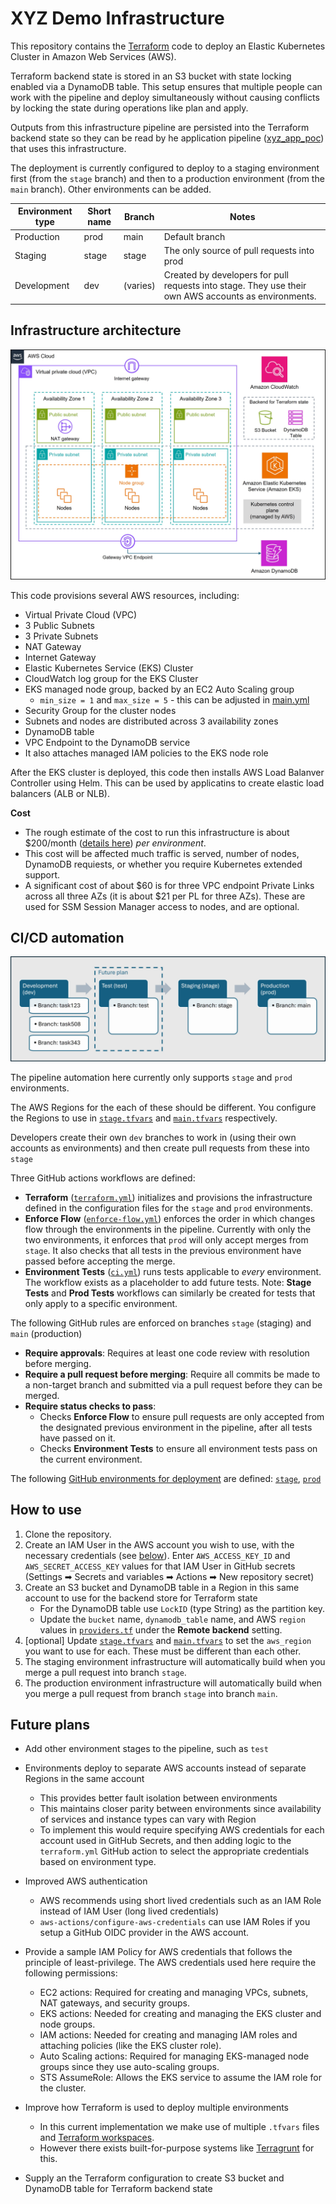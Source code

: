 # XYZ Demo Infrastructure

This repository contains the [Terraform](https://www.terraform.io/) code to 
deploy an Elastic Kubernetes Cluster in Amazon Web Services (AWS).

Terraform backend state is stored in an S3 bucket with state locking enabled via a DynamoDB table. This setup ensures that multiple people can work with the pipeline and deploy simultaneously without causing conflicts by locking the state during operations like plan and apply.

Outputs from this infrastructure pipeline are persisted into the Terraform backend state so they can be read by he application pipeline ([xyz_app_poc](https://github.com/setheliot/xyz_app_poc)) that uses this infrastructure.

The deployment is currently configured to deploy to a staging environment first (from the `stage` branch) and then to a production environment (from the `main` branch). Other environments can be added.

| Environment type    | Short name | Branch     | Notes   |
| --------            | -------    |-------     | -------        |
| Production          | prod       | main       | Default branch |
| Staging             | stage      | stage      | The only source of pull requests into prod |
| Development         | dev        | (varies)   | Created by developers for pull requests into stage. They use their own AWS accounts as environments. |

## Infrastructure architecture

![architecture](images/infrastructure_architecture.jpg)

This code provisions several AWS resources, including:
- Virtual Private Cloud (VPC)
- 3 Public Subnets
- 3 Private Subnets
- NAT Gateway
- Internet Gateway
- Elastic Kubernetes Service (EKS) Cluster
- CloudWatch log group for the EKS Cluster
- EKS managed node group, backed by an EC2 Auto Scaling group
  -  `min_size = 1` and `max_size = 5` - this can be adjusted in [main.yml](terraform/main.tf)
- Security Group for the cluster nodes
- Subnets and nodes are distributed across 3 availability zones
- DynamoDB table
- VPC Endpoint to the DynamoDB service
- It also attaches managed IAM policies to the EKS node role

After the EKS cluster is deployed, this code then installs AWS Load Balanver Controller using Helm. This can be used by applicatins to create elastic load balancers (ALB or NLB).


**Cost** 
- The rough estimate of the cost to run this infrastructure is about $200/month ([details here](https://calculator.aws/#/estimate?id=e44ce3d3abfb08aaed9e531aee28d831de131b99)) _per environment_.
- This cost will be affected much traffic is served, number of nodes, DynamoDB requiests, or whether you require Kubernetes extended support.
- A significant cost of about $60 is for three VPC endpoint Private Links across all three AZs (it is about $21 per PL for three AZs). These are used for SSM Session Manager access to nodes, and are optional.

## CI/CD automation

![pipeline](images/pipeline.jpg)

The pipeline automation here currently only supports `stage` and `prod` environments.

The AWS Regions for the each of these should be different. You configure the Regions to use in [`stage.tfvars`](terraform/environment/stage.tfvars) and  [`main.tfvars`](terraform/environment/main.tfvars) respectively.

Developers create their own `dev` branches to work in (using their own accounts as environments) and then create pull requests from these into `stage`

Three GitHub actions workflows are defined:

- **Terraform** ([`terraform.yml`](.github/workflows/terraform.yml)) initializes and provisions the infrastructure defined in the configuration files for the `stage` and `prod` environments.
- **Enforce Flow** ([`enforce-flow.yml`](.github/workflows/enforce-flow.yml)) enforces the order in which changes flow through the environments in the pipeline. Currently with only the two environments, it enforces that `prod` will only accept merges from `stage`. It also checks that all tests in the previous environment have passed before accepting the merge.
- **Environment Tests** ([`ci.yml`](.github/workflows/ci.yml)) runs tests applicable to _every_ environment. The workflow exists as a placeholder to add future tests. Note: **Stage Tests** and **Prod Tests** workflows can similarly be created for tests that only apply to a specific environment.

The following GitHub rules are enforced on branches `stage` (staging) and `main` (production)
- **Require approvals**: Requires at least one code review with resolution before merging.
- **Require a pull request before merging**: Require all commits be made to a non-target branch and submitted via a pull request before they can be merged.
- **Require status checks to pass**:
  - Checks **Enforce Flow** to ensure pull requests are only accepted from the designated previous environment in the pipeline, after all tests have passed on it.
  - Checks **Environment Tests** to ensure all environment tests pass on the  current environment.

The following [GitHub environments for deployment](https://docs.github.com/en/actions/managing-workflow-runs-and-deployments/managing-deployments/managing-environments-for-deployment) are defined: [`stage`](https://github.com/setheliot/xyz_infra_poc/deployments/stage), [`prod`](https://github.com/setheliot/xyz_infra_poc/deployments/prod)

## How to use
1. Clone the repository.
1. Create an IAM User in the AWS account you wish to use, with the necessary credentials (see [below](#future-plans)). Enter `AWS_ACCESS_KEY_ID` and `AWS_SECRET_ACCESS_KEY` values for that IAM User in GitHub secrets (Settings ➡ Secrets and variables ➡ Actions ➡ New repository secret)
1. Create an S3 bucket and DynamoDB table in a Region in this same account to use for the backend store for Terraform state
   - For the DynamoDB table use `LockID` (type String) as the partition key.
   - Update the `bucket` name, `dynamodb_table` name, and AWS `region` values in [`providers.tf`](terraform/providers.tf) under the **Remote backend** setting.
1. [optional] Update [`stage.tfvars`](terraform/environment/stage.tfvars) and [`main.tfvars`](terraform/environment/main.tfvars) to set the `aws_region` you want to use for each. These must be different than each other.
1. The staging environment infrastructure will automatically build when you merge a pull request into branch `stage`.
1. The production environment infrastructure will automatically build when you merge a pull request from branch `stage` into branch `main`.

## Future plans
- Add other environment stages to the pipeline, such as `test`

- Environments deploy to separate AWS accounts instead of separate Regions in the same account
   - This provides better fault isolation between environments
   - This maintains closer parity between environments since availability of services and instance types can vary with Region
   - To implement this would require specifying AWS credentials for each account used in GitHub Secrets, and then adding logic to the `terraform.yml` GitHub action to select the appropriate credentials based on environment type.

- Improved AWS authentication
   - AWS recommends using short lived credentials such as an IAM Role instead of IAM User (long lived credentials)
    - `aws-actions/configure-aws-credentials` can use IAM Roles if you setup a GitHub OIDC provider in the AWS account.

- Provide a sample IAM Policy for AWS credentials that follows the principle of least-privilege. The AWS credentials used here require the following permissions:
   - EC2 actions: Required for creating and managing VPCs, subnets, NAT gateways, and security groups.
   - EKS actions: Needed for creating and managing the EKS cluster and node groups.
   - IAM actions: Needed for creating and managing IAM roles and attaching policies (like the EKS cluster role).
   - Auto Scaling actions: Required for managing EKS-managed node groups since they use auto-scaling groups.
   - STS AssumeRole: Allows the EKS service to assume the IAM role for the cluster.

- Improve how Terraform is used to deploy multiple environments
   - In this current implementation we make use of multiple `.tfvars` files and [Terraform workspaces](https://developer.hashicorp.com/terraform/cli/workspaces).
   - However there exists built-for-purpose systems like [Terragrunt](https://terragrunt.gruntwork.io/) for this.

- Supply an the Terraform configuration to create S3 bucket and DynamoDB table for Terraform backend state